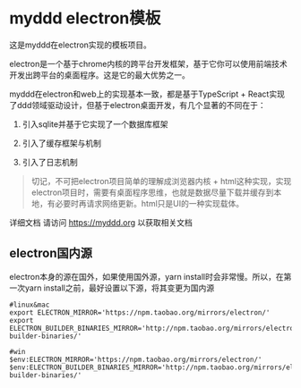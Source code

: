 # myddd electron模板
这是myddd在electron实现的模板项目。

electron是一个基于chrome内核的跨平台开发框架，基于它你可以使用前端技术开发出跨平台的桌面程序。这是它的最大优势之一。

myddd在electron和web上的实现基本一致，都是基于TypeScript + React实现了ddd领域驱动设计，但基于electron桌面开发，有几个显著的不同在于：

1. 引入sqlite并基于它实现了一个数据库框架

2. 引入了缓存框架与机制

3. 引入了日志机制

> 切记，不可把electron项目简单的理解成浏览器内核 + html这种实现，实现electron项目时，需要有桌面程序思维，也就是数据尽量下载并缓存到本地，有必要时再请求网络更新。html只是UI的一种实现载体。


详细文档  请访问 https://myddd.org 以获取相关文档





## electron国内源

electron本身的源在国外，如果使用国外源，yarn install时会非常慢。所以，在第一次yarn install之前，最好设置以下源，将其变更为国内源

~~~shell
#linux&mac
export ELECTRON_MIRROR='https://npm.taobao.org/mirrors/electron/'
export ELECTRON_BUILDER_BINARIES_MIRROR='http://npm.taobao.org/mirrors/electron-builder-binaries/'

#win
$env:ELECTRON_MIRROR='https://npm.taobao.org/mirrors/electron/'
$env:ELECTRON_BUILDER_BINARIES_MIRROR='http://npm.taobao.org/mirrors/electron-builder-binaries/'
~~~

## 
